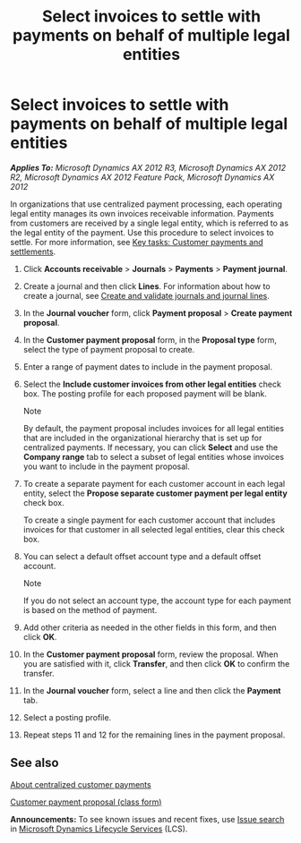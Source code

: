 ﻿---
title: Select invoices to settle with payments on behalf of multiple legal entities
TOCTitle: Select invoices to settle with payments on behalf of multiple legal entities
ms:assetid: 462738d8-b17f-4529-9d49-274862f9d4eb
ms:mtpsurl: https://technet.microsoft.com/en-us/library/Gg231384(v=AX.60)
ms:contentKeyID: 36056901
ms.date: 04/18/2014
mtps_version: v=AX.60
---

# Select invoices to settle with payments on behalf of multiple legal entities 


_**Applies To:** Microsoft Dynamics AX 2012 R3, Microsoft Dynamics AX 2012 R2, Microsoft Dynamics AX 2012 Feature Pack, Microsoft Dynamics AX 2012_

In organizations that use centralized payment processing, each operating legal entity manages its own invoices receivable information. Payments from customers are received by a single legal entity, which is referred to as the legal entity of the payment. Use this procedure to select invoices to settle. For more information, see [Key tasks: Customer payments and settlements](key-tasks-customer-payments-and-settlements.md).

1.  Click **Accounts receivable** \> **Journals** \> **Payments** \> **Payment journal**.

2.  Create a journal and then click **Lines**. For information about how to create a journal, see [Create and validate journals and journal lines](create-and-validate-journals-and-journal-lines.md).

3.  In the **Journal voucher** form, click **Payment proposal** \> **Create payment proposal**.

4.  In the **Customer payment proposal** form, in the **Proposal type** form, select the type of payment proposal to create.

5.  Enter a range of payment dates to include in the payment proposal.

6.  Select the **Include customer invoices from other legal entities** check box. The posting profile for each proposed payment will be blank.
    

    > [!NOTE]
    > <P>By default, the payment proposal includes invoices for all legal entities that are included in the organizational hierarchy that is set up for centralized payments. If necessary, you can click <STRONG>Select</STRONG> and use the <STRONG>Company range</STRONG> tab to select a subset of legal entities whose invoices you want to include in the payment proposal.</P>



7.  To create a separate payment for each customer account in each legal entity, select the **Propose separate customer payment per legal entity** check box.
    
    To create a single payment for each customer account that includes invoices for that customer in all selected legal entities, clear this check box.

8.  You can select a default offset account type and a default offset account.
    

    > [!NOTE]
    > <P>If you do not select an account type, the account type for each payment is based on the method of payment.</P>



9.  Add other criteria as needed in the other fields in this form, and then click **OK**.

10. In the **Customer payment proposal** form, review the proposal. When you are satisfied with it, click **Transfer**, and then click **OK** to confirm the transfer.

11. In the **Journal voucher** form, select a line and then click the **Payment** tab.

12. Select a posting profile.

13. Repeat steps 11 and 12 for the remaining lines in the payment proposal.

## See also

[About centralized customer payments](about-centralized-customer-payments.md)

[Customer payment proposal (class form)](https://technet.microsoft.com/en-us/library/aa550814\(v=ax.60\))

  
**Announcements:** To see known issues and recent fixes, use [Issue search](http://go.microsoft.com/fwlink/?linkid=389258) in [Microsoft Dynamics Lifecycle Services](http://go.microsoft.com/fwlink/?linkid=306505) (LCS).

